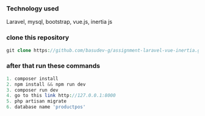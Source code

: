 ### Technology used
Laravel, mysql, bootstrap, vue.js, inertia js

### clone this repository
```php
git clone https://github.com/basudev-g/assignment-laravel-vue-inertia.git
```
### after that run these commands
```php
1. composer install
2. npm install && npm run dev
3. composer run dev
4. go to this link http://127.0.0.1:8000
5. php artisan migrate
6. database name 'productpos'

```
